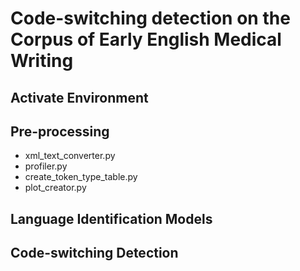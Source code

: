 # Code-switching detection on the Corpus of Early English Medical Writing

## Activate Environment

## Pre-processing
- xml_text_converter.py
- profiler.py
- create_token_type_table.py
- plot_creator.py
## Language Identification Models

## Code-switching Detection

